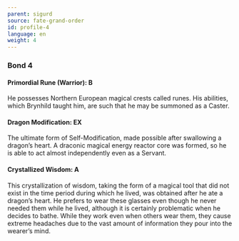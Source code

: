 ```yaml
---
parent: sigurd
source: fate-grand-order
id: profile-4
language: en
weight: 4
---
```


### Bond 4

#### Primordial Rune (Warrior): B

He possesses Northern European magical crests called runes.
His abilities, which Brynhild taught him, are such that he may be summoned as a Caster.

#### Dragon Modification: EX

The ultimate form of Self-Modification, made possible after swallowing a dragon’s heart. A draconic magical energy reactor core was formed, so he is able to act almost independently even as a Servant.

#### Crystallized Wisdom: A

This crystallization of wisdom, taking the form of a magical tool that did not exist in the time period during which he lived, was obtained after he ate a dragon’s heart. He prefers to wear these glasses even though he never needed them while he lived, although it is certainly problematic when he decides to bathe.
While they work even when others wear them, they cause extreme headaches due to the vast amount of information they pour into the wearer’s mind.
